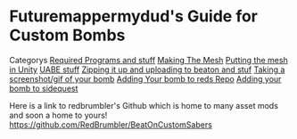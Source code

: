 # Futuremappermydud's Guide for Custom Bombs
   
   Categorys
   [Required Programs and stuff](#Required-programs)
   [Making The Mesh](#Creating-your-mesh)
   [Putting the mesh in Unity](#Unity)
   [UABE stuff](#UABE)
   [Zipping it up and uploading to beaton and stuf](Zipping-it-up-for-beaton)
   [Taking a screenshot/gif of your bomb](Getting-A-Screenshot)
   [Adding Your bomb to reds Repo](#Adding-the-bomb-to-reds-repo)
   [Adding your bomb to sidequest](Adding-it-to-sidequest)

   Here is a link to redbrumbler's Github which is home to many asset mods and soon a home to yours!
   https://github.com/RedBrumbler/BeatOnCustomSabers